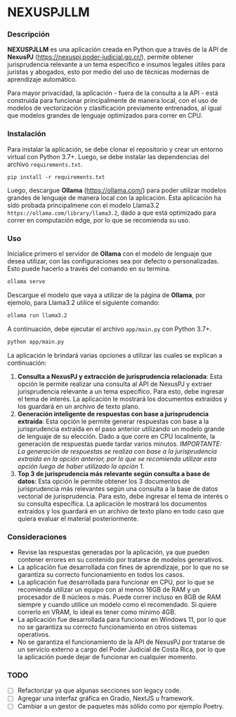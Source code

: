 # NEXUSPJLLM

### Descripción

**NEXUSPJLLM** es una aplicación creada en Python que a través de la API de **NexusPJ** (https://nexuspj.poder-judicial.go.cr/), permite obtener jurisprudencia relevante a un tema específico e insumos legales útiles para juristas y abogados, esto por medio del uso de técnicas modernas de aprendizaje automático.

Para mayor privacidad, la aplicación - fuera de la consulta a la API - está construida para funcionar principalmente de manera local, con el uso de modelos de vectorización y clasificación previamente entrenados, al igual que modelos grandes de lenguaje optimizados para correr en CPU.

### Instalación

Para instalar la aplicación, se debe clonar el repositorio y crear un entorno virtual con Python 3.7+. Luego, se debe instalar las dependencias del archivo `requirements.txt`.

```pip install -r requirements.txt```

Luego, descargue **Ollama** (https://ollama.com/) para poder utilizar modelos grandes de lenguaje de manera local con la aplicación. Ésta aplicación ha sido probada principalmene con el modelo Llama3.2 `https://ollama.com/library/llama3.2`, dado a que está optimizado para correr en computación edge, por lo que se recomienda su uso.

### Uso

Inicialice primero el servidor de **Ollama** con el modelo de lenguaje que desea utilizar, con las configuraciones sea por defecto o personalizadas. Esto puede hacerlo a través del comando en su termina.

```bash
ollama serve
```

Descargue el modelo que vaya a utilizar de la página de  **Ollama**, por ejemolo, para Llama3.2 utilice el siguiente comando:

```bash
ollama run llama3.2
```

A continuación, debe ejecutar el archivo `app/main.py` con Python 3.7+.

```bash
python app/main.py
```

La aplicación le brindará varias opciones a utilizar las cuales se explican a continuación:
1. **Consulta a NexusPJ y extracción de jurisprudencia relacionada**: Esta opción le permite realizar una consulta al API de NexusPJ y extraer jurisprudencia relevante a un tema específico. Para esto, debe ingresar el tema de interés. La aplicación le mostrará los documentos extraídos y los guardará en un archivo de texto plano.
2. **Generación inteligente de respuestas con base a jurisprudencia extraída**: Esta opción le permite generar respuestas con base a la jurisprudencia extraída en el paso anterior utilizando un modelo grande de lenguaje de su elección. Dado a que corre en CPU localmente, la generación de respuestas puede tardar varios minutos. *IMPORTANTE: La generación de respuestas se realiza con base a la jurisprudencia extraída en la opción anterior, por lo que se recomienda utilizar esta opción luego de haber utilizado la opción 1.*
3. **Top 3 de jurisprudencia más relevante según consulta a base de datos**: Esta opción le permite obtener los 3 documentos de jurisprudencia más relevantes según una consulta a la base de datos vectorial de jurisprudencia. Para esto, debe ingresar el tema de interés o su consulta específica. La aplicación le mostrará los documentos extraídos y los guardará en un archivo de texto plano en todo caso que quiera evaluar el material posteriormente. 

### Consideraciones

* Revise las respuestas generadas por la aplicación, ya que pueden contener errores en su contenido por tratarse de modelos generativos.
* La aplicación fue desarrollada con fines de aprendizaje, por lo que no se garantiza su correcto funcionamiento en todos los casos.
* La aplicación fue desarrollada para funcionar en CPU, por lo que se recomienda utilizar un equipo con al menos 16GB de RAM y un procesador de 8 núcleos o más. Puede correr incluso en 8GB de RAM siempre y cuando utilice un modelo como el recomendado. Si quiere correrlo en VRAM, lo ideal es tener como mínimo 4GB.
* La aplicación fue desarrollada para funcionar en Windows 11, por lo que no se garantiza su correcto funcionamiento en otros sistemas operativos.
* No se garantiza el funcionamiento de la API de NexusPJ por tratarse de un servicio externo a cargo del Poder Judicial de Costa Rica, por lo que la aplicación puede dejar de funcionar en cualquier momento.

### TODO
- [ ] Refactorizar ya que algunas secciones son legacy code.
- [ ] Agregar una interfaz gráfica en Gradio, NextJS u framework.
- [ ] Cambiar a un gestor de paquetes más sólido como por ejemplo Poetry. 